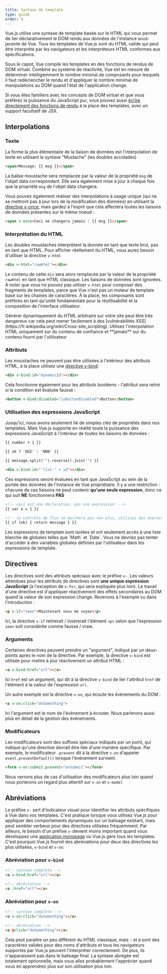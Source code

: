 ```yaml
---
title: Syntaxe de template
type: guide
order: 4
---
```


Vue.js utilise une syntaxe de template basée sur le HTML qui vous permet de lier déclarativement le DOM rendu aux données de l'instance sous-jacente de Vue. Tous les templates de Vue.js sont du HTML valide qui peut être interprété par les navigateurs et les interpréteurs HTML conformes aux spécifications.

Sous le capot, Vue compile les templates en des fonctions de rendus de DOM virtuel. Combiné au système de réactivité, Vue est en mesure de déterminer intelligemment le nombre minimal de composants pour lesquels il faut redéclencher le rendu et d'appliquer le nombre minimal de manipulations au DOM quand l'état de l'application change.

Si vous êtes familiers avec les concepts de DOM virtuel et que vous préférez la puissance du JavaScript pur, vous pouvez aussi [écrire directement des fonctions de rendu](render-function.html) à la place des templates, avec un support facultatif de JSX.

## Interpolations

### Texte

La forme la plus élémentaire de la liaison de données est l'interpolation de texte en utilisant la syntaxe "Mustache" (les doubles accolades)

``` html
<span>Message: {{ msg }}</span>
```

La balise moustache sera remplacée par la valeur de la propriété `msg` de l'objet data correspondant. Elle sera également mise à jour à chaque fois que la propriété `msg` de l'objet data changera.

Vous pouvez également réaliser des interpolations à usage unique (qui ne se mettront pas à jour lors de la modification des données) en utilisant la [directive v-once](../api/#v-once), mais gardez à l'esprit que cela affectera toutes les liaisons de données présentes sur le même noeud :

``` html
<span v-once>Ceci ne changera jamais : {{ msg }}</span>
```

### Interprétation du HTML

Les doubles moustaches interprètent la donnée en tant que texte brut, pas en tant que HTML. Pour afficher réellement du HTML, vous aurez besoin d'utiliser la directive `v-html`

``` html
<div v-html="rawHtml"></div>
```

Le contenu de cette `div` sera alors remplacée par la valeur de la propriété `rawHtml` en tant que HTML classique. Les liaisons de données sont ignorées. À noter que vous ne pouvez pas utiliser `v-html` pour composer des fragments de templates, parce que Vue n'est pas un moteur de template basé sur les chaines de caractères. À la place, les composants sont préférés en tant qu'unité fondamentale pour la réutilisabilité et la composition de l'interface utilisateur.

<p class="tip">Générer dynamiquement du HTML arbitraire sur votre site peut être très dangereux car cela peut mener facilement à des [vulnérabilités XSS](https://fr.wikipedia.org/wiki/Cross-site_scripting). Utilisez l'interpolation HTML uniquement sur du contenu de confiance et **jamais** sur du contenu fourni par l'utilisateur</p>

### Attributs

Les moustaches ne peuvent pas être utilisées à l'intérieur des attributs HTML, à la place utilisez une [directive v-bind](../api/#v-bind):

``` html
<div v-bind:id="dynamicId"></div>
```

Cela fonctionne également pour les attributs booléens - l'attribut sera retiré si la condition est évaluée fausse :

``` html
<button v-bind:disabled="isButtonDisabled">Button</button>
```

### Utilisation des expressions JavaScript

Jusqu'ici, nous avons seulement lié de simples clés de propriétés dans nos templates. Mais Vue.js supporte en réalité toute la puissance des expressions JavaScript à l'intérieur de toutes les liaisons de données :

``` html
{{ number + 1 }}

{{ ok ? 'OUI' : 'NON' }}

{{ message.split('').reverse().join('') }}

<div v-bind:id="'list-' + id"></div>
```

Ces expressions seront évaluées en tant que JavaScript au sein de la portée des données de l'instance de Vue propriétaire. Il y a une restriction : chacune de ces liaisons ne peut contenir **qu'une seule expression**, donc ce qui suit **NE** fonctionnera **PAS**

``` html
<!-- ceci est une déclaration, pas une expression: -->
{{ var a = 1 }}

<!-- le contrôle de flux ne marchera pas non plus, utilisez des expressions ternaires -->
{{ if (ok) { return message } }}
```

<p class="tip">Les expressions de template sont isolées et ont seulement accès à une liste blanche de globales telles que `Math` et `Date`. Vous ne devriez pas tenter d'accéder à des variables globales définies par l'utilisateur dans les expressions de template.</p>

## Directives

Les directives sont des attributs spéciaux avec le préfixe `v-`. Les valeurs attendues pour les attributs de directives sont **une unique expression JavaScript** (à l'exception de `v-for`, qui sera expliquée plus loin). Le travail d'une directive est d'appliquer réactivement des effets secondaires au DOM quand la valeur de son expression change. Revenons à l'exemple vu dans l'introduction :

``` html
<p v-if="seen">Maintenant vous me voyez</p>
```

Ici, la directive `v-if` retirerait / insèrerait l'élément `<p>` selon que l'expression `seen` soit considérée comme fausse / vraie.

### Arguments

Certaines directives peuvent prendre un "argument", indiqué par un deux-points après le nom de la directive. Par exemple, la directive `v-bind` est utilisée pour mettre à jour réactivement un attribut HTML :

``` html
<a v-bind:href="url"></a>
```

Ici `href` est un argument, qui dit à la directive `v-bind` de lier l'attribut `href` de l'élément à la valeur de l'expression `url`.

Un autre exemple est la directive `v-on`, qui écoute les évènements du DOM :

``` html
<a v-on:click="doSomething">
```

Ici l'argument est le nom de l'évènement à écouter. Nous parlerons aussi plus en détail de la gestion des évènements.

### Modificateurs

Les modificateurs sont des suffixes spéciaux indiqués par un point, qui indique qu'une directive devrait être liée d'une manière spécifique. Par exemple, le modificateur `.prevent` dit à la directive `v-on` d'appeler `event.preventDefault()` lorsque l'évènement survient.

``` html
<form v-on:submit.prevent="onSubmit"></form>
```

Nous verrons plus de cas d'utilisation des modificateurs plus loin quand nous porterons un regard plus attentif sur `v-on` et `v-model`

## Abréviations

Le préfixe `v-` sert d'indicateur visuel pour identifier les attributs spécifiques à Vue dans vos templates. C'est pratique lorsque vous utilisez Vue.js pour appliquer des comportements dynamiques sur un balisage existant, mais peut sembler verbeux pour des directives utilisées fréquemment. Par ailleurs, le besoin d'un préfixe `v-`devient moins important quand vous développez une [application monopage](https://fr.wikipedia.org/wiki/Application_web_monopage) où Vue.js gère tous les templates. C'est pourquoi Vue.js fournit des abréviations pour deux des directives les plus utilisées, `v-bind` et `v-on`:

### Abréviation pour `v-bind`

``` html
<!-- syntaxe complète -->
<a v-bind:href="url"></a>

<!-- abréviation -->
<a :href="url"></a>
```

### Abréviation pour `v-on`

``` html
<!-- syntaxe complète -->
<a v-on:click="doSomething"></a>

<!-- abréviation -->
<a @click="doSomething"></a>
```

Cela peut paraitre un peu différent du HTML classique, mais `:` et `@` sont des caractères valides pour des noms d'attributs et tous les navigateurs supportés par Vue.js peuvent l'interpréter correctement. De plus, ils n'apparaissent pas dans le balisage final. La syntaxe abrégée est totalement optionnelle, mais vous allez probablement l'apprécier quand vous en apprendrez plus sur son utilisation plus loin.
